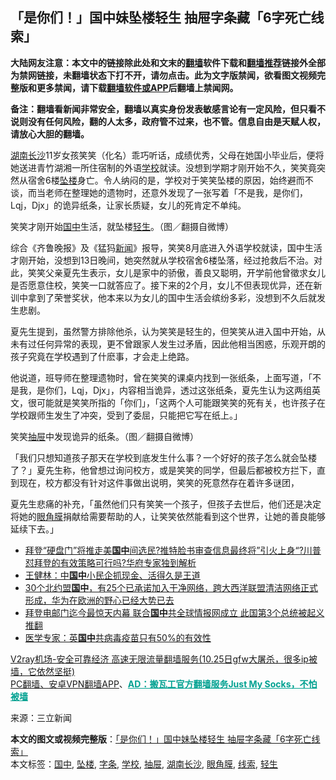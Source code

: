  <h2>「是你们！」国中妹坠楼轻生 抽屉字条藏「6字死亡线索」</h2> <p class="notice"><b>大陆网友注意：本文中的链接除此处和文末的<a href="https://github.com/bannedbook/fanqiang" >翻墙</a>软件下载和<a href="https://github.com/killgcd/justmysocks/blob/master/README.md">翻墙推荐</a>链接外全部为禁网链接，未翻墙状态下打不开，请勿点击。此为文字版禁闻，欲看图文视频完整版和更多禁闻，请下载<a href="https://github.com/bannedbook/fanqiang">翻墙软件或APP</a>后翻墙上禁闻网。</p><p>备注：翻墙看新闻非常安全，翻墙以真实身份发表敏感言论有一定风险，但只看不说则没有任何风险，翻的人太多，政府管不过来，也不管。信息自由是天赋人权，请放心大胆的翻墙。</b></p>  <div class="entry"> <p><a href="https://www.bannedbook.org/bnews/tag/%e6%b9%96%e5%8d%97%e9%95%bf%e6%b2%99/" class="st_tag internal_tag" rel="tag" title="标签 湖南长沙 下的日志">湖南长沙</a>11岁女孩笑笑（化名）乖巧听话，成绩优秀，父母在她国小毕业后，便将她送进青竹湖湘一所住宿制的外语<a href="https://www.bannedbook.org/bnews/tag/%e5%ad%a6%e6%a0%a1/" class="st_tag internal_tag" rel="tag" title="标签 学校 下的日志">学校</a>就读。没想到学期才刚开始不久，笑笑竟突然从宿舍6楼<a href="https://www.bannedbook.org/bnews/tag/%E5%9D%A0%E6%A5%BC/" class="st_tag internal_tag" rel="tag" title="标签 坠楼 下的日志">坠楼</a>身亡。令人纳闷的是，学校对于笑笑坠楼的原因，始终避而不谈，而当老师在整理她的遗物时，还意外发现了一张写着「不是我，是你们，Lqj，Djx」的诡异纸条，让家长质疑，女儿的死肯定不单纯。</p> <p></p> <p>笑笑才刚开始<a href="https://www.bannedbook.org/bnews/tag/%E5%9B%BD%E4%B8%AD/" class="st_tag internal_tag" rel="tag" title="标签 国中 下的日志">国中</a>生活，就坠楼<a href="https://www.bannedbook.org/bnews/tag/%E8%BD%BB%E7%94%9F/" class="st_tag internal_tag" rel="tag" title="标签 轻生 下的日志">轻生</a>。（图／翻摄自微博）</p>  <p>综合《齐鲁晚报》及《猛犸<span class='wp_keywordlink_affiliate'><a href="https://www.bannedbook.org/" title="新闻">新闻</a></span>》报导，笑笑8月底进入外语学校就读，国中生活才刚开始，没想到13日晚间，她突然就从学校宿舍6楼坠落，经过抢救后不治。对此，笑笑父亲夏先生表示，女儿是家中的骄傲，善良又聪明，开学前他曾徵求女儿是否愿意住校，笑笑一口就答应了。接下来的2个月，女儿不但表现优异，还在新训中拿到了荣誉奖状，他本来以为女儿的国中生活会缤纷多彩，没想到不久后就发生悲剧。</p> <p>夏先生提到，虽然警方排除他杀，认为笑笑是轻生的，但笑笑从进入国中开始，从未有过任何异常的表现，更不曾跟家人发生过矛盾，因此他相当困惑，乐观开朗的孩子究竟在学校遇到了什麽事，才会走上绝路。</p> <p>他说道，班导师在整理遗物时，曾在笑笑的课桌内找到一张纸条，上面写道，「不是我，是你们，Lqj，Djx」，内容相当诡异，透过这张纸条，夏先生认为这两组英文，很可能就是笑笑所指的「你们」，「这两个人可能跟笑笑的死有关，也许孩子在学校跟师生发生了冲突，受到了委屈，只能把它写在纸上。」</p>  <p></p> <p>笑笑<a href="https://www.bannedbook.org/bnews/tag/%E6%8A%BD%E5%B1%89/" class="st_tag internal_tag" rel="tag" title="标签 抽屉 下的日志">抽屉</a>中发现诡异的纸条。（图／翻摄自微博）</p> <p>「我们只想知道孩子那天在学校到底发生什么事？一个好好的孩子怎么就会坠楼了？」夏先生称，他曾想过询问校方，或是笑笑的同学，但最后都被校方拦下，直到现在，校方都没有针对这件事做出说明，笑笑的死意然存在着许多谜团，</p>  <p>夏先生悲痛的补充，「虽然他们只有笑笑一个孩子，但孩子去世后，他们还是决定将她的<a href="https://www.bannedbook.org/bnews/tag/%e7%9c%bc%e8%a7%92%e8%86%9c/" class="st_tag internal_tag" rel="tag" title="标签 眼角膜 下的日志">眼角膜</a>捐献给需要帮助的人，让笑笑依然能看到这个世界，让她的善良能够延续下去。」</p> <ul class='op-related-articles' title='相关阅读'> <li><a href='https://www.bannedbook.org/bnews/bannedvideo/20201027/1420994.html' target='_blank'>拜登“硬盘门”将推走美<b>国中</b>间选民?推特脸书审查信息最终将”引火上身“?川普怼拜登的有效策略可行吗?华府专家独到解析</a></li> <li><a href='https://www.bannedbook.org/bnews/baitai/20201023/1419012.html' target='_blank'>王健林：中<b>国中</b>小民企抓现金、活得久是王道</a></li> <li><a href='https://www.bannedbook.org/bnews/bannedvideo/20201021/1417848.html' target='_blank'>30个北约盟<b>国中</b>，有25个已承诺加入干净网络，跨大西洋联盟清洁网络正式形成，华为在欧洲的野心已经大势已去</a></li> <li><a href='https://www.bannedbook.org/bnews/topimagenews/20201016/1415161.html' target='_blank'>拜登电邮门迄今最惊天内幕 联合<b>国中</b>共全球情报网成立 此国第3个总统被起义推翻</a></li> <li><a href='https://www.bannedbook.org/bnews/comments/20201014/1413520.html' target='_blank'>医学专家：英<b>国中</b>共病毒疫苗只有50%的有效性</a></li> </ul> <p class="texttj"> <a href="https://www.bannedbook.org/forum23/topic22702.html" target="_blank">V2ray机场-安全可靠经济 高速无限流量翻墙服务(10.25日gfw大屠杀，很多ip被墙，它依然坚挺)</a><br/> <a href="https://github.com/bannedbook/fanqiang/wiki/%E7%A6%81%E9%97%BB%E7%BD%91%E5%AE%89%E5%8D%93%E7%BF%BB%E5%A2%99%E6%96%B0%E9%97%BBAPP" target="_blank">PC翻墙、安卓VPN翻墙APP</a>、<span onclick="window.open('https://github.com/killgcd/justmysocks/blob/master/README.md')" style="font-weight:bold;color:#00A191;cursor:pointer;text-decoration:underline;outline:none">AD：搬瓦工官方翻墙服务Just My Socks，不怕被墙</span></p><p> 来源：三立新闻 </p><a name='sharetosocial'></a>       <div><b>本文的图文或视频完整版</b>：<a href='https://www.bannedbook.org/bnews/cbnews/20201029/1421987.html'>「是你们！」国中妹坠楼轻生 抽屉字条藏「6字死亡线索」</a></div>  </div><!--END ENTRY--> <div class="postfooter"> <div>本文标签：<a href="https://www.bannedbook.org/bnews/tag/%E5%9B%BD%E4%B8%AD/" rel="tag">国中</a>, <a href="https://www.bannedbook.org/bnews/tag/%E5%9D%A0%E6%A5%BC/" rel="tag">坠楼</a>, <a href="https://www.bannedbook.org/bnews/tag/%E5%AD%97%E6%9D%A1/" rel="tag">字条</a>, <a href="https://www.bannedbook.org/bnews/tag/%e5%ad%a6%e6%a0%a1/" rel="tag">学校</a>, <a href="https://www.bannedbook.org/bnews/tag/%E6%8A%BD%E5%B1%89/" rel="tag">抽屉</a>, <a href="https://www.bannedbook.org/bnews/tag/%e6%b9%96%e5%8d%97%e9%95%bf%e6%b2%99/" rel="tag">湖南长沙</a>, <a href="https://www.bannedbook.org/bnews/tag/%e7%9c%bc%e8%a7%92%e8%86%9c/" rel="tag">眼角膜</a>, <a href="https://www.bannedbook.org/bnews/tag/%E7%BA%BF%E7%B4%A2/" rel="tag">线索</a>, <a href="https://www.bannedbook.org/bnews/tag/%E8%BD%BB%E7%94%9F/" rel="tag">轻生</a></div>  </div><!--END POSTFOOTER--> 